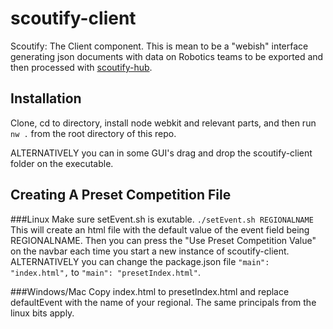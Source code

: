 scoutify-client
===============

Scoutify: The Client component. This is mean to be a "webish" interface generating json documents with data on Robotics teams to be exported and then processed with <a href="https://www.github.com/team461WBI/scoutify-hub">scoutify-hub</a>.

Installation
------------

Clone, cd to directory, install node webkit and relevant parts, and then run `nw .` from the root directory of this repo.

ALTERNATIVELY you can in some GUI's drag and drop the scoutify-client folder on the executable.

Creating A Preset Competition File
----------------------------------

###Linux
Make sure setEvent.sh is exutable.
`./setEvent.sh REGIONALNAME`
This will create an html file with the default value of the event field being REGIONALNAME.
Then you can press the "Use Preset Competition Value" on the navbar each time you start a new instance of scoutify-client.
ALTERNATIVELY you can change the package.json file `"main": "index.html",` to `"main": "presetIndex.html"`.

###Windows/Mac
Copy index.html to presetIndex.html and replace defaultEvent with the name of your regional.
The same principals from the linux bits apply.
